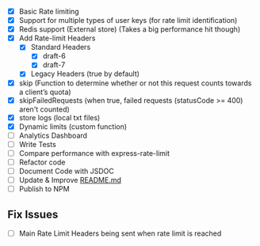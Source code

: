 - [x] Basic Rate limiting
- [x] Support for multiple types of user keys (for rate limit identification)
- [x] Redis support (External store) (Takes a big performance hit though)
- [x] Add Rate-limit Headers
  - [x] Standard Headers
    - [x] draft-6
    - [x] draft-7
  - [x] Legacy Headers (true by default)
- [x] skip (Function to determine whether or not this request counts towards a client’s quota)
- [x] skipFailedRequests (when true, failed requests (statusCode >= 400) aren't counted)
- [x] store logs (local txt files)
- [x] Dynamic limits (custom function)
- [ ] Analytics Dashboard
- [ ] Write Tests
- [ ] Compare performance with express-rate-limit
- [ ] Refactor code
- [ ] Document Code with JSDOC
- [ ] Update & Improve [README.md](README.md)
- [ ] Publish to NPM

## Fix Issues

- [ ] Main Rate Limit Headers being sent when rate limit is reached
